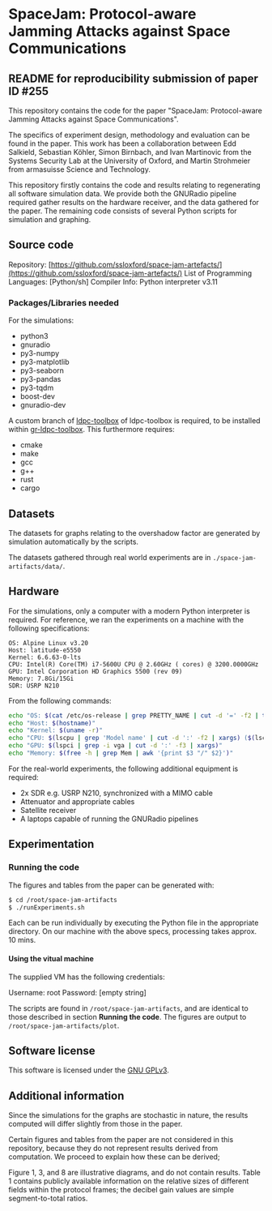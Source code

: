 # SpaceJam: Protocol-aware Jamming Attacks against Space Communications
## README for reproducibility submission of paper ID #255

This repository contains the code for the paper "SpaceJam: Protocol-aware Jamming Attacks against Space Communications".

The specifics of experiment design, methodology and evaluation can be found in the paper.
This work has been a collaboration between Edd Salkield, Sebastian Köhler, Simon Birnbach, and Ivan Martinovic from the Systems Security Lab at the University of Oxford, and Martin Strohmeier from armasuisse Science and Technology.

This repository firstly contains the code and results relating to regenerating all software simulation data.
We provide both the GNURadio pipeline required gather results on the hardware receiver, and the data gathered for the paper.
The remaining code consists of several Python scripts for simulation and graphing.

## Source code

Repository: [https://github.com/ssloxford/space-jam-artefacts/](https://github.com/ssloxford/space-jam-artefacts/)
List of Programming Languages: [Python/sh]
Compiler Info: Python interpreter v3.11

### Packages/Libraries needed

For the simulations:

* python3
* gnuradio
* py3-numpy
* py3-matplotlib
* py3-seaborn
* py3-pandas
* py3-tqdm
* boost-dev
* gnuradio-dev

A custom branch of [ldpc-toolbox](https://github.com/eddsalkield/ldpc-toolbox) of ldpc-toolbox is required, to be installed within [gr-ldpc-toolbox](https://github.com/daniestevez/gr-ldpc-toolbox).
This furthermore requires:

* cmake
* make
* gcc
* g++
* rust
* cargo

## Datasets

The datasets for graphs relating to the overshadow factor are generated by simulation automatically by the scripts.

The datasets gathered through real world experiments are in `./space-jam-artifacts/data/`.

## Hardware

For the simulations, only a computer with a modern Python interpreter is required.
For reference, we ran the experiments on a machine with the following specifications:

```
OS: Alpine Linux v3.20
Host: latitude-e5550
Kernel: 6.6.63-0-lts
CPU: Intel(R) Core(TM) i7-5600U CPU @ 2.60GHz ( cores) @ 3200.0000GHz
GPU: Intel Corporation HD Graphics 5500 (rev 09)
Memory: 7.8Gi/15Gi
SDR: USRP N210
```

From the following commands:

```sh
echo "OS: $(cat /etc/os-release | grep PRETTY_NAME | cut -d '=' -f2 | tr -d '\"')"
echo "Host: $(hostname)"
echo "Kernel: $(uname -r)"
echo "CPU: $(lscpu | grep 'Model name' | cut -d ':' -f2 | xargs) ($(lscpu | grep '^CPU$s$:' | awk '{print $2}') cores) @ $(lscpu | grep 'CPU max MHz' | awk '{print $4}')GHz"
echo "GPU: $(lspci | grep -i vga | cut -d ':' -f3 | xargs)"
echo "Memory: $(free -h | grep Mem | awk '{print $3 "/" $2}')"
```

For the real-world experiments, the following additional equipment is required:

* 2x SDR e.g. USRP N210, synchronized with a MIMO cable
* Attenuator and appropriate cables
* Satellite receiver
* A laptops capable of running the GNURadio pipelines

## Experimentation

### Running the code

The figures and tables from the paper can be generated with:
```sh
$ cd /root/space-jam-artifacts
$ ./runExperiments.sh
```

Each can be run individually by executing the Python file in the appropriate directory.
On our machine with the above specs, processing takes approx. 10 mins.

#### Using the vitual machine

The supplied VM has the following credentials:

Username: root
Password: [empty string]

The scripts are found in `/root/space-jam-artifacts`, and are identical to those described in section **Running the code**.
The figures are output to `/root/space-jam-artifacts/plot`.

## Software license

This software is licensed under the [GNU GPLv3](./LICENSE).

## Additional information

Since the simulations for the graphs are stochastic in nature, the results computed will differ slightly from those in the paper.

Certain figures and tables from the paper are not considered in this repository, because they do not represent results derived from computation.
We proceed to explain how these can be derived;

Figure 1, 3, and 8 are illustrative diagrams, and do not contain results.
Table 1 contains publicly available information on the relative sizes of different fields within the protocol frames; the decibel gain values are simple segment-to-total ratios.
